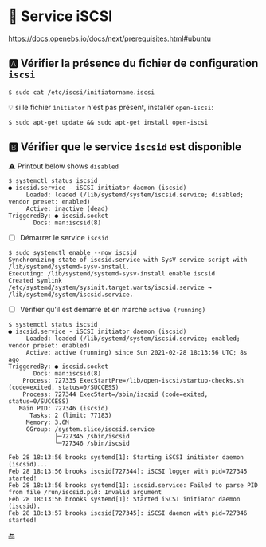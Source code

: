 # :minidisc: Service iSCSI 

https://docs.openebs.io/docs/next/prerequisites.html#ubuntu

## :a: Vérifier la présence du fichier de configuration `iscsi` 

```
$ sudo cat /etc/iscsi/initiatorname.iscsi
```

:bulb: si le fichier `ìnitiator` n'est pas présent, installer `open-iscsi`:

```
$ sudo apt-get update && sudo apt-get install open-iscsi
```

## :b: Vérifier que le service `iscsid` est disponible

:warning: Printout below shows `disabled` 

```
$ systemctl status iscsid 
● iscsid.service - iSCSI initiator daemon (iscsid)
     Loaded: loaded (/lib/systemd/system/iscsid.service; disabled; vendor preset: enabled)
     Active: inactive (dead)
TriggeredBy: ● iscsid.socket
       Docs: man:iscsid(8)
```

- [ ] Démarrer le service `iscsid`

```
$ sudo systemctl enable --now iscsid
Synchronizing state of iscsid.service with SysV service script with /lib/systemd/systemd-sysv-install.
Executing: /lib/systemd/systemd-sysv-install enable iscsid
Created symlink /etc/systemd/system/sysinit.target.wants/iscsid.service → /lib/systemd/system/iscsid.service.
```

- [ ] Vérifier qu'il est démarré et en marche `active (running)`

```
$ systemctl status iscsid 
● iscsid.service - iSCSI initiator daemon (iscsid)
     Loaded: loaded (/lib/systemd/system/iscsid.service; enabled; vendor preset: enabled)
     Active: active (running) since Sun 2021-02-28 18:13:56 UTC; 8s ago
TriggeredBy: ● iscsid.socket
       Docs: man:iscsid(8)
    Process: 727335 ExecStartPre=/lib/open-iscsi/startup-checks.sh (code=exited, status=0/SUCCESS)
    Process: 727344 ExecStart=/sbin/iscsid (code=exited, status=0/SUCCESS)
   Main PID: 727346 (iscsid)
      Tasks: 2 (limit: 77183)
     Memory: 3.6M
     CGroup: /system.slice/iscsid.service
             ├─727345 /sbin/iscsid
             └─727346 /sbin/iscsid

Feb 28 18:13:56 brooks systemd[1]: Starting iSCSI initiator daemon (iscsid)...
Feb 28 18:13:56 brooks iscsid[727344]: iSCSI logger with pid=727345 started!
Feb 28 18:13:56 brooks systemd[1]: iscsid.service: Failed to parse PID from file /run/iscsid.pid: Invalid argument
Feb 28 18:13:56 brooks systemd[1]: Started iSCSI initiator daemon (iscsid).
Feb 28 18:13:57 brooks iscsid[727345]: iSCSI daemon with pid=727346 started!
```

[:back:](../#round_pushpin-le-réseau-daire-de-stockage---san)

